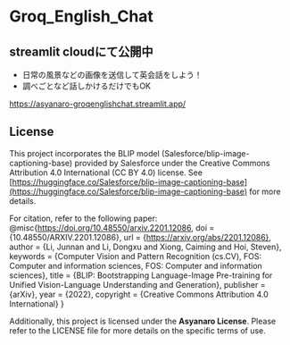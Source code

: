 # Groq_English_Chat
## streamlit cloudにて公開中
- 日常の風景などの画像を送信して英会話をしよう！
- 調べごとなど話しかけるだけでもOK

https://asyanaro-groqenglishchat.streamlit.app/


## License

This project incorporates the BLIP model (Salesforce/blip-image-captioning-base) provided by Salesforce under the Creative Commons Attribution 4.0 International (CC BY 4.0) license. See [https://huggingface.co/Salesforce/blip-image-captioning-base](https://huggingface.co/Salesforce/blip-image-captioning-base) for more details.

For citation, refer to the following paper:
@misc{https://doi.org/10.48550/arxiv.2201.12086,
  doi = {10.48550/ARXIV.2201.12086},
  url = {https://arxiv.org/abs/2201.12086},
  author = {Li, Junnan and Li, Dongxu and Xiong, Caiming and Hoi, Steven},
  keywords = {Computer Vision and Pattern Recognition (cs.CV), FOS: Computer and information sciences, FOS: Computer and information sciences},
  title = {BLIP: Bootstrapping Language-Image Pre-training for Unified Vision-Language Understanding and Generation},
  publisher = {arXiv},
  year = {2022},
  copyright = {Creative Commons Attribution 4.0 International}
}

Additionally, this project is licensed under the **Asyanaro License**. Please refer to the LICENSE file for more details on the specific terms of use.

